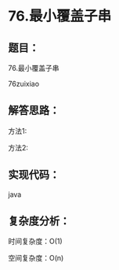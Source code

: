 # 76.最小覆盖子串



## 题目：

76.最小覆盖子串

76zuixiao

## 解答思路：

方法1:

方法2:

## 实现代码：

java

## 复杂度分析：

时间复杂度：O(1)

空间复杂度：O(n)



